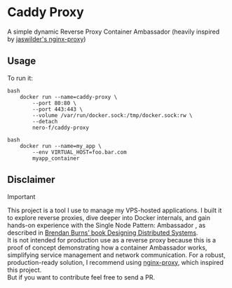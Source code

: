 # Caddy Proxy

A simple dynamic Reverse Proxy Container Ambassador
(heavily inspired by [jaswilder's nginx-proxy](https://github.com/nginx-proxy/nginx-proxy))

## Usage

To run it:

```
bash
	docker run --name=caddy-proxy \
		--port 80:80 \
		--port 443:443 \
		--volume /var/run/docker.sock:/tmp/docker.sock:rw \
        --detach
        nero-f/caddy-proxy
```

```
bash
	docker run --name=my_app \
        --env VIRTUAL_HOST=foo.bar.com
        myapp_container
```

## Disclaimer

> [!Important]
> This project is a tool I use to manage my VPS-hosted applications.
> I built it to explore reverse proxies, dive deeper into Docker internals, and gain hands-on experience with the Single Node Pattern: Ambassador
> , as described in [Brendan Burns’ book Designing Distributed Systems](https://azure.microsoft.com/mediahandler/files/resourcefiles/designing-distributed-systems/Designing_Distributed_Systems.pdf#page=36&zoom=auto,-194,590).<br/>
> It is not intended for production use as a reverse proxy because this is a proof of concept demonstrating how a container Ambassador works, simplifying service management and network communication. For a robust, production-ready solution, I recommend using [nginx-proxy](https://github.com/nginx-proxy/nginx-proxy), which inspired this project. <br/>
> But if you want to contribute feel free to send a PR.
